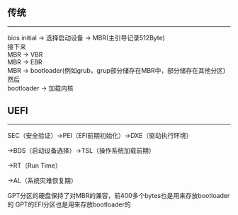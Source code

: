 ## 传统
***
bios initial -> 选择启动设备 -> MBR(主引导记录512Byte)  
接下来  
MBR -> VBR  
MBR -> EBR  
MBR -> bootloader(例如grub，grup部分储存在MBR中，部分储存在其他分区)  
然后  
bootloader -> 加载内核

## UEFI
***
SEC（安全验证）→PEI（EFI前期初始化）→DXE（驱动执行环境）

→BDS（启动设备选择）→TSL（操作系统加载前期）

→RT（Run Time）

→AL（系统灾难恢复期）

GPT分区的硬盘保持了对MBR的兼容，前400多个bytes也是用来存放bootloader的
GPT的EFI分区也是用来存放bootloader的